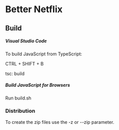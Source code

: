 # Better Netflix

## Build

##### Visual Studio Code
To build JavaScript from TypeScript:

CTRL + SHIFT + B

tsc: build


##### Build JavaScript for Browsers
Run build.sh

### Distribution
To create the zip files use the -z or --zip parameter.
